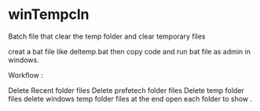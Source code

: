 # winTempcln
Batch file that clear the temp folder and clear temporary files

creat a bat file like deltemp.bat then 
copy code
and run bat file as admin in windows.


Workflow : 

Delete Recent folder files
Delete prefetech folder files
Delete temp folder files
delete windows temp folder files
at the end open each folder to show .

